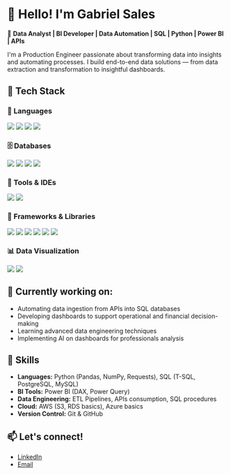 # 👋 Hello! I'm Gabriel Sales

🎯 **Data Analyst | BI Developer | Data Automation | SQL | Python | Power BI | APIs**

I'm a Production Engineer passionate about transforming data into insights and automating processes. I build end-to-end data solutions — from data extraction and transformation to insightful dashboards.

## 🚀 Tech Stack

### 🧠 Languages
<p>
  <img src="https://img.shields.io/badge/Python-3776AB?style=for-the-badge&logo=python&logoColor=white"/>
  <img src="https://img.shields.io/badge/HTML5-E34F26?style=for-the-badge&logo=html5&logoColor=white"/>
  <img src="https://img.shields.io/badge/CSS3-1572B6?style=for-the-badge&logo=css3&logoColor=white"/>
  <img src="https://img.shields.io/badge/JavaScript-F7DF1E?style=for-the-badge&logo=javascript&logoColor=black"/>
</p>

### 🗄️ Databases
<p>
  <img src="https://img.shields.io/badge/SQL-003B57?style=for-the-badge&logo=sqlite&logoColor=white"/>
  <img src="https://img.shields.io/badge/Oracle-F80000?style=for-the-badge&logo=oracle&logoColor=white"/>
  <img src="https://img.shields.io/badge/OpenEdge-003B57?style=for-the-badge&logo=progress&logoColor=white"/>
  <img src="https://img.shields.io/badge/MariaDB-003545?style=for-the-badge&logo=mariadb&logoColor=white"/>
</p>

### 🔧 Tools & IDEs
<p>
  <img src="https://img.shields.io/badge/VS_Code-007ACC?style=for-the-badge&logo=visualstudiocode&logoColor=white"/>
  <img src="https://img.shields.io/badge/Git-F05032?style=for-the-badge&logo=git&logoColor=white"/>
</p>

### 🧰 Frameworks & Libraries
<p>
  <img src="https://img.shields.io/badge/Pandas-150458?style=for-the-badge&logo=pandas&logoColor=white"/>
  <img src="https://img.shields.io/badge/Numpy-013243?style=for-the-badge&logo=numpy&logoColor=white"/>
  <img src="https://img.shields.io/badge/Django-092E20?style=for-the-badge&logo=django&logoColor=white"/>
  <img src="https://img.shields.io/badge/Streamlit-FF4B4B?style=for-the-badge&logo=streamlit&logoColor=white"/>
  <img src="https://img.shields.io/badge/Plotly-3F4F75?style=for-the-badge&logo=plotly&logoColor=white"/>
  <img src="https://img.shields.io/badge/OpenAI-412991?style=for-the-badge&logo=openai&logoColor=white"/>
</p>

### 📊 Data Visualization
<p>
  <img src="https://img.shields.io/badge/Power_BI-F2C811?style=for-the-badge&logo=powerbi&logoColor=black"/>
  <img src="https://img.shields.io/badge/Tableau-E97627?style=for-the-badge&logo=tableau&logoColor=white"/>
</p>

## 💼 **Currently working on:**
- Automating data ingestion from APIs into SQL databases
- Developing dashboards to support operational and financial decision-making
- Learning advanced data engineering techniques
- Implementing AI on dashboards for professionals analysis

## 🚀 Skills
- **Languages:** Python (Pandas, NumPy, Requests), SQL (T-SQL, PostgreSQL, MySQL)
- **BI Tools:** Power BI (DAX, Power Query)
- **Data Engineering:** ETL Pipelines, APIs consumption, SQL procedures
- **Cloud:** AWS (S3, RDS basics), Azure basics
- **Version Control:** Git & GitHub

## 📫 Let's connect!
- [LinkedIn](https://www.linkedin.com/in/gabriel-sales-69bb6b194/)
- [Email](biesaless@gmail.com)
